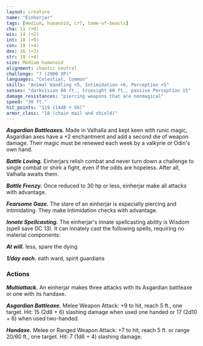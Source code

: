 ```yaml
---
layout: creature
name: "Einherjar"
tags: [medium, humanoid, cr7, tome-of-beasts]
cha: 11 (+0)
wis: 14 (+2)
int: 10 (+0)
con: 19 (+4)
dex: 16 (+3)
str: 19 (+4)
size: Medium humanoid
alignment: chaotic neutral
challenge: "7 (2900 XP)"
languages: "Celestial, Common"
skills: "Animal Handling +5, Intimidation +6, Perception +5"
senses: "darkvision 60 ft., truesight 60 ft., passive Perception 15"
damage_resistances: "piercing weapons that are nonmagical"
speed: "30 ft."
hit_points: "119 (14d8 + 56)"
armor_class: "18 (chain mail and shield)"
---
```


***Asgardian Battleaxes.*** Made in Valhalla and kept keen with runic magic, Asgardian axes have a +2 enchantment and add a second die of weapon damage. Their magic must be renewed each week by a valkyrie or Odin's own hand.

***Battle Loving.*** Einherjars relish combat and never turn down a challenge to single combat or shirk a fight, even if the odds are hopeless. After all, Valhalla awaits them.

***Battle Frenzy.*** Once reduced to 30 hp or less, einherjar make all attacks with advantage.

***Fearsome Gaze.*** The stare of an einherjar is especially piercing and intimidating. They make Intimidation checks with advantage.

***Innate Spellcasting.*** The einherjar's innate spellcasting ability is Wisdom (spell save DC 13). It can innately cast the following spells, requiring no material components:

***At will.*** less, spare the dying

***1/day each.*** eath ward, spirit guardians

### Actions

***Multiattack.*** An einherjar makes three attacks with its Asgardian battleaxe or one with its handaxe.

***Asgardian Battleaxe.*** Melee Weapon Attack: +9 to hit, reach 5 ft., one target. Hit: 15 (2d8 + 6) slashing damage when used one handed or 17 (2d10 + 6) when used two-handed.

***Handaxe.*** Melee or Ranged Weapon Attack: +7 to hit, reach 5 ft. or range 20/60 ft., one target. Hit: 7 (1d6 + 4) slashing damage.

